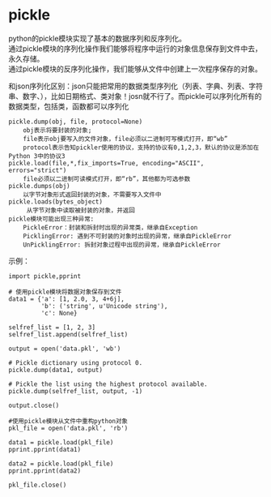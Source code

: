 # pickle
python的pickle模块实现了基本的数据序列和反序列化。  
通过pickle模块的序列化操作我们能够将程序中运行的对象信息保存到文件中去，永久存储。  
通过pickle模块的反序列化操作，我们能够从文件中创建上一次程序保存的对象。 

和json序列化区别：json只能把常用的数据类型序列化（列表、字典、列表、字符串、数字、），比如日期格式、类对象！josn就不行了。而pickle可以序列化所有的数据类型，包括类，函数都可以序列化     

	pickle.dump(obj, file, protocol=None)
		obj表示将要封装的对象;
		file表示obj要写入的文件对象，file必须以二进制可写模式打开，即“wb”
		protocol表示告知pickler使用的协议，支持的协议有0,1,2,3，默认的协议是添加在Python 3中的协议3  
	pickle.load(file,*,fix_imports=True, encoding="ASCII", errors="strict")
		file必须以二进制可读模式打开，即“rb”，其他都为可选参数
	pickle.dumps(obj)
		以字节对象形式返回封装的对象，不需要写入文件中
	pickle.loads(bytes_object)
		 从字节对象中读取被封装的对象，并返回
	pickle模块可能出现三种异常:
		PickleError：封装和拆封时出现的异常类，继承自Exception
		PicklingError: 遇到不可封装的对象时出现的异常，继承自PickleError
		UnPicklingError: 拆封对象过程中出现的异常，继承自PickleError

示例：

	import pickle,pprint

	# 使用pickle模块将数据对象保存到文件
	data1 = {'a': [1, 2.0, 3, 4+6j],
	         'b': ('string', u'Unicode string'),
	         'c': None}
	
	selfref_list = [1, 2, 3]
	selfref_list.append(selfref_list)
	
	output = open('data.pkl', 'wb')
	
	# Pickle dictionary using protocol 0.
	pickle.dump(data1, output)
	
	# Pickle the list using the highest protocol available.
	pickle.dump(selfref_list, output, -1)
	
	output.close()

	#使用pickle模块从文件中重构python对象
	pkl_file = open('data.pkl', 'rb')
	
	data1 = pickle.load(pkl_file)
	pprint.pprint(data1)
	
	data2 = pickle.load(pkl_file)
	pprint.pprint(data2)
	
	pkl_file.close()


	
